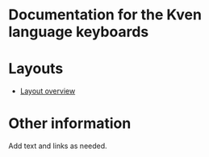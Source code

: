# Documentation for the Kven language keyboards

# Layouts

-   [Layout overview](layout.md)

# Other information

Add text and links as needed.
